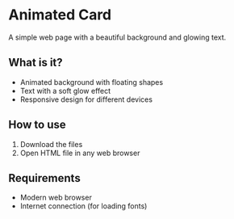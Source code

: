 # Animated Card

A simple web page with a beautiful background and glowing text.

## What is it?

- Animated background with floating shapes
- Text with a soft glow effect
- Responsive design for different devices

## How to use

1. Download the files
2. Open HTML file in any web browser

## Requirements

- Modern web browser
- Internet connection (for loading fonts)